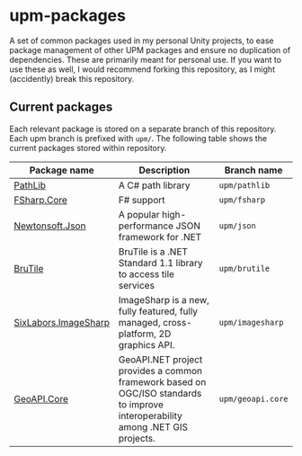 # upm-packages
A set of common packages used in my personal Unity projects, to ease package management of other UPM packages and ensure no duplication of dependencies. These are primarily meant for personal use. If you want to use these as well, I would recommend forking this repository, as I might (accidently) break this repository.

## Current packages

Each relevant package is stored on a separate branch of this repository. Each upm branch is prefixed with `upm/`.
The following table shows the current packages stored within repository.

| Package name                                                    | Description                                                                                                                    | Branch name       |
| --------------------------------------------------------------- | ------------------------------------------------------------------------------------------------------------------------------ | ----------------- |
| [PathLib](https://github.com/nemec/pathlib)                     | A C# path library                                                                                                              | `upm/pathlib`     |
| [FSharp.Core](https://fsharp.org/)                              | F# support                                                                                                                     | `upm/fsharp`      |
| [Newtonsoft.Json](https://www.newtonsoft.com/json)              | A popular high-performance JSON framework for .NET                                                                             | `upm/json`        |
| [BruTile](https://github.com/BruTile/BruTile)                   | BruTile is a .NET Standard 1.1 library to access tile services                                                                 | `upm/brutile`     |
| [SixLabors.ImageSharp](https://github.com/SixLabors/ImageSharp) | ImageSharp is a new, fully featured, fully managed, cross-platform, 2D graphics API.                                           | `upm/imagesharp`  |
| [GeoAPI.Core](https://github.com/NetTopologySuite/GeoAPI)       | GeoAPI.NET project provides a common framework based on OGC/ISO standards to improve interoperability among .NET GIS projects. | `upm/geoapi.core` |
